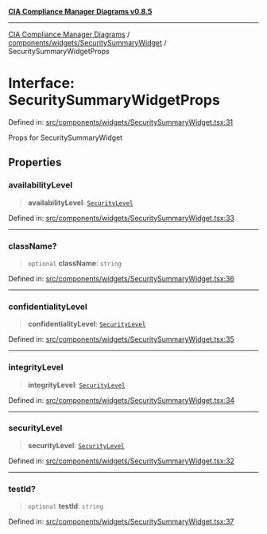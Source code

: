 [**CIA Compliance Manager Diagrams v0.8.5**](../../../../README.md)

***

[CIA Compliance Manager Diagrams](../../../../modules.md) / [components/widgets/SecuritySummaryWidget](../README.md) / SecuritySummaryWidgetProps

# Interface: SecuritySummaryWidgetProps

Defined in: [src/components/widgets/SecuritySummaryWidget.tsx:31](https://github.com/Hack23/cia-compliance-manager/blob/b799ef22d9067d09cc69eaeddf109ac9dcdce934/src/components/widgets/SecuritySummaryWidget.tsx#L31)

Props for SecuritySummaryWidget

## Properties

### availabilityLevel

> **availabilityLevel**: [`SecurityLevel`](../../../../types/cia/type-aliases/SecurityLevel.md)

Defined in: [src/components/widgets/SecuritySummaryWidget.tsx:33](https://github.com/Hack23/cia-compliance-manager/blob/b799ef22d9067d09cc69eaeddf109ac9dcdce934/src/components/widgets/SecuritySummaryWidget.tsx#L33)

***

### className?

> `optional` **className**: `string`

Defined in: [src/components/widgets/SecuritySummaryWidget.tsx:36](https://github.com/Hack23/cia-compliance-manager/blob/b799ef22d9067d09cc69eaeddf109ac9dcdce934/src/components/widgets/SecuritySummaryWidget.tsx#L36)

***

### confidentialityLevel

> **confidentialityLevel**: [`SecurityLevel`](../../../../types/cia/type-aliases/SecurityLevel.md)

Defined in: [src/components/widgets/SecuritySummaryWidget.tsx:35](https://github.com/Hack23/cia-compliance-manager/blob/b799ef22d9067d09cc69eaeddf109ac9dcdce934/src/components/widgets/SecuritySummaryWidget.tsx#L35)

***

### integrityLevel

> **integrityLevel**: [`SecurityLevel`](../../../../types/cia/type-aliases/SecurityLevel.md)

Defined in: [src/components/widgets/SecuritySummaryWidget.tsx:34](https://github.com/Hack23/cia-compliance-manager/blob/b799ef22d9067d09cc69eaeddf109ac9dcdce934/src/components/widgets/SecuritySummaryWidget.tsx#L34)

***

### securityLevel

> **securityLevel**: [`SecurityLevel`](../../../../types/cia/type-aliases/SecurityLevel.md)

Defined in: [src/components/widgets/SecuritySummaryWidget.tsx:32](https://github.com/Hack23/cia-compliance-manager/blob/b799ef22d9067d09cc69eaeddf109ac9dcdce934/src/components/widgets/SecuritySummaryWidget.tsx#L32)

***

### testId?

> `optional` **testId**: `string`

Defined in: [src/components/widgets/SecuritySummaryWidget.tsx:37](https://github.com/Hack23/cia-compliance-manager/blob/b799ef22d9067d09cc69eaeddf109ac9dcdce934/src/components/widgets/SecuritySummaryWidget.tsx#L37)
